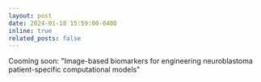 ```yaml
---
layout: post
date: 2024-01-18 15:59:00-0400
inline: true
related_posts: false
---
```


Cooming soon: "Image-based biomarkers for engineering neuroblastoma patient-specific computational models"